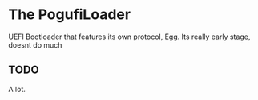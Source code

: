 # The PogufiLoader
UEFI Bootloader that features its own protocol, Egg.
Its really early stage, doesnt do much
## TODO
A lot.
